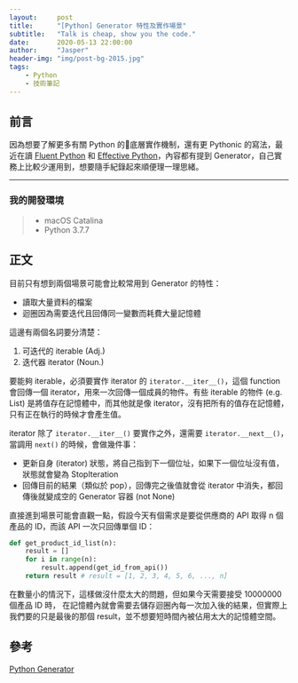 ```yaml
---
layout:     post
title:      "[Python] Generator 特性及實作場景"
subtitle:   "Talk is cheap, show you the code."
date:       2020-05-13 22:00:00
author:     "Jasper"
header-img: "img/post-bg-2015.jpg"
tags:
    - Python
    - 技術筆記
---
```


## 前言

因為想要了解更多有關 Python 的底層實作機制，還有更 Pythonic 的寫法，最近在讀 [Fluent Python](https://www.amazon.com/Fluent-Python-Concise-Effective-Programming/dp/1491946008) 和 [Effective Python](https://effectivepython.com/)，內容都有提到 Generator，自己實務上比較少運用到，想要隨手紀錄起來順便理一理思緒。

---

### 我的開發環境
> - macOS Catalina
> - Python 3.7.7

## 正文

目前只有想到兩個場景可能會比較常用到 Generator 的特性：

- 讀取大量資料的檔案
- 迴圈因為需要迭代且回傳同一變數而耗費大量記憶體

這邊有兩個名詞要分清楚：

1. 可迭代的 iterable (Adj.)
2. 迭代器 iterator (Noun.)

要能夠 iterable，必須要實作 iterator 的 `iterator.__iter__()`，這個 function 會回傳一個 iterator，用來一次回傳一個成員的物件。有些 iterable 的物件 (e.g. List) 是將值存在記憶體中，而其他就是像 iterator，沒有把所有的值存在記憶體，只有正在執行的時候才會產生值。

iterator 除了 `iterator.__iter__()` 要實作之外，還需要 `iterator.__next__()`，當調用 `next()` 的時候，會做幾件事：

- 更新自身 (iterator) 狀態，將自己指到下一個位址，如果下一個位址沒有值，狀態就會變為 StopIteration
- 回傳目前的結果（類似於 pop），回傳完之後值就會從 iterator 中消失，都回傳後就變成空的 Generator 容器 (not None)

直接進到場景可能會直觀一點，假設今天有個需求是要從供應商的 API 取得 n 個產品的 ID，而該 API 一次只回傳單個 ID：

```python
def get_product_id_list(n):
    result = []
    for i in range(n):
        result.append(get_id_from_api())
    return result # result = [1, 2, 3, 4, 5, 6, ..., n]
```

在數量小的情況下，這樣做沒什麼太大的問題，但如果今天需要接受 10000000 個產品 ID 時，
在記憶體內就會需要去儲存迴圈內每一次加入後的結果，但實際上我們要的只是最後的那個 result，並不想要短時間內被佔用太大的記憶體空間。

## 參考

[Python Generator](https://lotabout.me/2017/Python-Generator/)